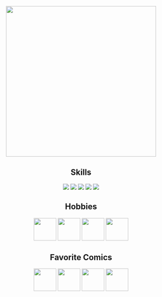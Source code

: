 <p align="center">
      <img height="400px" src="https://media2.giphy.com/media/v1.Y2lkPTc5MGI3NjExbDNuenNmNXI1ZmprdmcyaGhnNzlydWg3ZDg2Y2J1N3d5eHBoczV5MyZlcD12MV9pbnRlcm5hbF9naWZfYnlfaWQmY3Q9cw/XeAzRBAEexsn0rSQQD/giphy.gif"/>
</p>

<h2 align="center">Skills</h2>
<p align="center">
      <img src="https://skillicons.dev/icons?i=java,kotlin" />
      <img src="https://skillicons.dev/icons?i=javascript" />
      <img src="https://skillicons.dev/icons?i=html,css" />
      <img src="https://skillicons.dev/icons?i=sqlite,mysql" />
      <img src="https://skillicons.dev/icons?i=idea,androidstudio,grafana,postman" />
</p>

<h2 align="center">Hobbies</h2>
<p align="center">
      <img src="https://upload.wikimedia.org/wikipedia/en/0/04/Nintendo_64_Logo.svg" height="60" />
      <img src="https://upload.wikimedia.org/wikipedia/commons/7/79/GC_Logo.svg" height="60" />
      <img src="https://upload.wikimedia.org/wikipedia/commons/thumb/7/75/Cib-crunchyroll_%28CoreUI_Icons_v1.0.0%29_orange.svg/2048px-Cib-crunchyroll_%28CoreUI_Icons_v1.0.0%29_orange.svg.png" height="60" />
      <img src="https://seeklogo.com/images/M/magic-the-gathering-logo-121CFC67AF-seeklogo.com.png" height="60" />
</p>

<h2 align="center">Favorite Comics</h2>
<p align="center">
      <img src="https://seeklogo.com/images/R/raphael-tmnt-logo-683D6700D6-seeklogo.com.png" height="60" />
      <img src="https://static.wikia.nocookie.net/marveldatabase/images/2/2a/Warlock_%281972%29.png/revision/latest?cb=20130321004253" height="60" />
      <img src="https://static.wikia.nocookie.net/logopedia/images/3/3d/Howard-the-duck-movie-logo.png/revision/latest?cb=20180818015727" height="60" />
      <img src="https://static.wikia.nocookie.net/logocomics/images/8/89/Man-Thing_Vol_2_2.png/revision/latest?cb=20150320173535" height="60" />
</p>
</div>
